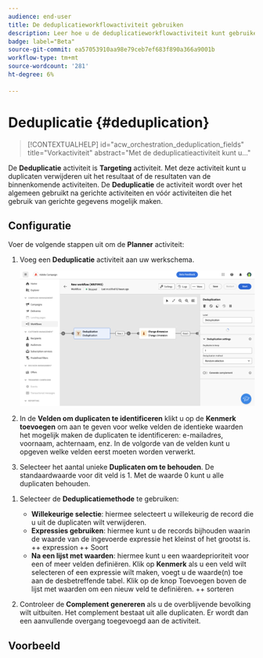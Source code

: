 ```yaml
---
audience: end-user
title: De deduplicatieworkflowactiviteit gebruiken
description: Leer hoe u de deduplicatieworkflowactiviteit kunt gebruiken
badge: label="Beta"
source-git-commit: ea57053910aa98e79ceb7ef683f890a366a9001b
workflow-type: tm+mt
source-wordcount: '281'
ht-degree: 6%

---
```



# Deduplicatie {#deduplication}

>[!CONTEXTUALHELP]
>id="acw_orchestration_deduplication_fields"
>title="Vorkactiviteit"
>abstract="Met de deduplicatieactiviteit kunt u..."

De **Deduplicatie** activiteit is **Targeting** activiteit. Met deze activiteit kunt u duplicaten verwijderen uit het resultaat of de resultaten van de binnenkomende activiteiten. De **Deduplicatie** de activiteit wordt over het algemeen gebruikt na gerichte activiteiten en vóór activiteiten die het gebruik van gerichte gegevens mogelijk maken.

## Configuratie

Voer de volgende stappen uit om de **Planner** activiteit:

1. Voeg een **Deduplicatie** activiteit aan uw werkschema.

   ![](../assets/workflow-deduplication.png)

1. In de **Velden om duplicaten te identificeren** klikt u op de **Kenmerk toevoegen** om aan te geven voor welke velden de identieke waarden het mogelijk maken de duplicaten te identificeren: e-mailadres, voornaam, achternaam, enz. In de volgorde van de velden kunt u opgeven welke velden eerst moeten worden verwerkt.

1. Selecteer het aantal unieke **Duplicaten om te behouden**. De standaardwaarde voor dit veld is 1. Met de waarde 0 kunt u alle duplicaten behouden.

<!--
    For example, if records A and B are considered duplicates of record Y, and a record C is considered as a duplicate of record Z:

    * If the value of the field is 1: only the Y and Z records are kept.
    * If the value of the field is 0: all the records are kept.
    * If the value of the field is 2: records C and Z are kept and two records from A, B, and Y are kept, by chance or depending on the deduplication method selected thereafter.

-->

1. Selecteer de **Deduplicatiemethode** te gebruiken:

   * **Willekeurige selectie**: hiermee selecteert u willekeurig de record die u uit de duplicaten wilt verwijderen.
   * **Expressies gebruiken**: hiermee kunt u de records bijhouden waarin de waarde van de ingevoerde expressie het kleinst of het grootst is. ++ expression ++ Soort
   * **Na een lijst met waarden**: hiermee kunt u een waardeprioriteit voor een of meer velden definiëren. Klik op **Kenmerk** als u een veld wilt selecteren of een expressie wilt maken, voegt u de waarde(n) toe aan de desbetreffende tabel. Klik op de knop Toevoegen boven de lijst met waarden om een nieuw veld te definiëren. ++ sorteren

1. Controleer de **Complement genereren** als u de overblijvende bevolking wilt uitbuiten. Het complement bestaat uit alle duplicaten. Er wordt dan een aanvullende overgang toegevoegd aan de activiteit.

## Voorbeeld

